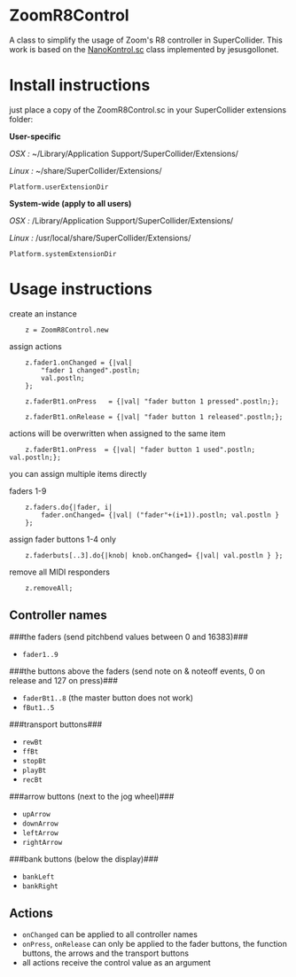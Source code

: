 ZoomR8Control
=============

A class to simplify the usage of Zoom's R8 controller in SuperCollider.
This work is based on the [NanoKontrol.sc](http://github.com/jesusgollonet/NanoKontrol.sc) class implemented by jesusgollonet. 

Install instructions
=============
just place a copy of the ZoomR8Control.sc in your SuperCollider extensions folder:

**User-specific**

*OSX :* ~/Library/Application Support/SuperCollider/Extensions/

*Linux :* ~/share/SuperCollider/Extensions/

```
Platform.userExtensionDir
```

**System-wide (apply to all users)**

*OSX :* /Library/Application Support/SuperCollider/Extensions/

*Linux :* /usr/local/share/SuperCollider/Extensions/

```
Platform.systemExtensionDir
```

Usage instructions
=============

create an instance
```
    z = ZoomR8Control.new
```
assign actions
```
    z.fader1.onChanged = {|val| 
        "fader 1 changed".postln;
        val.postln;
    };

    z.faderBt1.onPress   = {|val| "fader button 1 pressed".postln;};
                          
    z.faderBt1.onRelease = {|val| "fader button 1 released".postln;};
```
actions will be overwritten when assigned to the same item
```
    z.faderBt1.onPress  = {|val| "fader button 1 used".postln; val.postln;};
```
you can assign multiple items directly

faders 1-9
```
    z.faders.do{|fader, i| 
        fader.onChanged= {|val| ("fader"+(i+1)).postln; val.postln }
    };
```
assign fader buttons 1-4 only
```
    z.faderbuts[..3].do{|knob| knob.onChanged= {|val| val.postln } };
```
remove all MIDI responders
```
    z.removeAll;
```
Controller names
----------------
###the faders (send pitchbend values between 0 and 16383)###
* `fader1..9`

###the buttons above the faders (send note on & noteoff events, 0 on release and 127 on press)###
* `faderBt1..8` (the master button does not work)
* `fBut1..5`

###transport buttons###

* `rewBt`
* `ffBt`
* `stopBt`
* `playBt`
* `recBt`

###arrow buttons (next to the jog wheel)###

* `upArrow`
* `downArrow`
* `leftArrow`
* `rightArrow`

###bank buttons (below the display)###

* `bankLeft`
* `bankRight`

Actions 
-------
* `onChanged` can be applied to all controller names
* `onPress`, `onRelease` can only be applied to the fader buttons, the function buttons, the arrows and the transport buttons
* all actions receive the control value as an argument 
